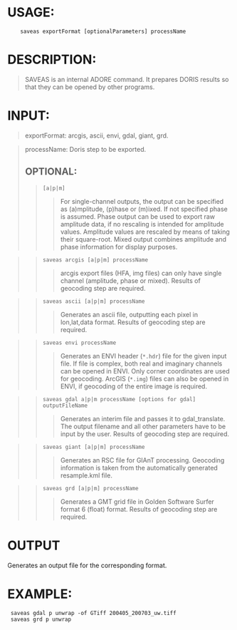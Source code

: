 # USAGE: #
```
	saveas exportFormat [optionalParameters] processName
```
# DESCRIPTION: #
> SAVEAS is an internal ADORE command.
> It prepares DORIS results so that they can be opened by other programs.
# INPUT: #
> exportFormat: arcgis, ascii, envi, gdal, giant, grd.

> processName: Doris step to be exported.
> ## OPTIONAL: ##
> > `[a|p|m]`
> > > For single-channel outputs, the output can be specified as (a)mplitude, (p)hase or (m)ixed. If not specified phase is assumed. Phase output can be used to export raw amplitude data, if no rescaling is intended for amplitude values. Amplitude values are rescaled by means of taking their square-root. Mixed output combines amplitude and phase information for display purposes.

> > `saveas arcgis [a|p|m] processName`
> > > arcgis export files (HFA, img files) can only have single channel (amplitude, phase or mixed). Results of geocoding step are required.

> > `saveas ascii [a|p|m] processName`
> > > Generates an ascii file, outputting each pixel in lon,lat,data format. Results of geocoding step are required.

> > `saveas envi processName`
> > > Generates an ENVI header (`*.hdr`) file for the given input file. If file is complex, both real and imaginary channels can be opened in ENVI. Only corner coordinates are used for geocoding. ArcGIS (`*.img`) files can also be opened in ENVI, if geocoding of the entire image is required.

> > `saveas gdal a|p|m processName [options for gdal] outputFileName`
> > > Generates an interim file and passes it to gdal\_translate. The output filename and all other parameters have to be input by the user. Results of geocoding step are required.

> > `saveas giant [a|p|m] processName`
> > > Generates an RSC file for GIAnT processing. Geocoding information is taken from the automatically generated resample.kml file.

> > `saveas grd [a|p|m] processName`
> > > Generates a GMT grid file in Golden Software Surfer format 6 (float) format. Results of geocoding step are required.
# OUTPUT #
Generates an output file for the corresponding format.

# EXAMPLE: #
```
 saveas gdal p unwrap -of GTiff 200405_200703_uw.tiff   
 saveas grd p unwrap
```